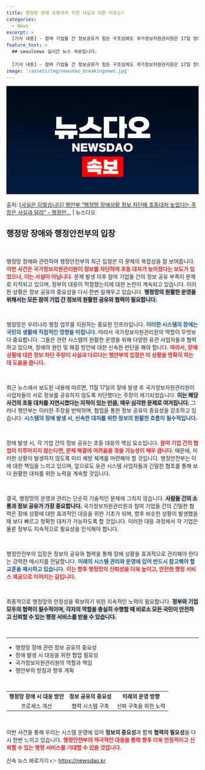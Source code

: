 ```yaml
---
title: 행정망 장애 초동대처 지연 사실과 다른 이유는?
categories:
  - News
excerpt: >
  [기사 내용] - 참여 기업들 간 정보공유가 힘든 구조임에도 국가정보자원관리원은 17일 장애 발생 후 사업자…
feature_text: >
  ## seoulnews 실시간 뉴스 속보입니다.

  [기사 내용] - 참여 기업들 간 정보공유가 힘든 구조임에도 국가정보자원관리원은 17일 장애 발생 후 사업자…
image: '/assets/img/newsdao_breakingnews.jpg'
---
```


![뉴스다오 속보](/assets/img/newsdao_breakingnews.jpg)

<p>출처: <a href="https://newsdao.kr/2590" rel="dofollow">[사실은 이렇습니다] 행안부 “행정망 장애상황 정보 차단해 초동대처 늦었다는 주장은 사실과 달라” - 행정안…</a> | 뉴스다오</p>

<h2 data-ke-size="size26">행정망 장애와 행정안전부의 입장</h2>

<p data-ke-size="size16">&nbsp;</p>

행정망 장애와 관련하여 행정안전부의 최근 입장은 이 문제의 복잡성을 잘 보여줍니다. <b><span style="color: #ee2323;">이번 사건은 국가정보자원관리원이 정보를 차단하여 초동 대처가 늦어졌다는 보도가 있었으나, 이는 사실이 아닙니다.</span></b> 문제 발생 이후 참여 기업들 간의 정보 공유 부족이 문제로 지적되고 있으며, 정부의 대응이 적절했는지에 대한 논란이 계속되고 있습니다. 이러한 상황은 정보 공유의 중요성을 다시 한번 일깨우고 있습니다. <b><span style="background-color: #21538527;">행정망의 원활한 운영을 위해서는 모든 참여 기업 간 정보의 원활한 공유와 협력이 필요합니다.</span></b>

<p data-ke-size="size16">&nbsp;</p>

행정망은 우리나라 행정 업무를 지원하는 중요한 인프라입니다. <b><span style="color: #1a5490;">이러한 시스템의 장애는 국민의 생활에 직접적인 영향을 미칩니다.</span></b> 따라서 국가정보자원관리원의 역할이 무엇보다 중요합니다. 그들은 관련 시스템의 원활한 운영을 위해 다양한 유관 사업자들과 협력하고 있으며, 장애의 원인 및 해결 방안에 대한 신속한 판단을 해야 합니다. <b><span style="color: #ee2323;">따라서, 장애 상황에 대한 정보 차단 주장이 사실과 다르다는 행안부의 입장은 이 상황을 명확히 하는 데 도움을 줍니다.</span></b> 

<p data-ke-size="size16">&nbsp;</p>

최근 뉴스에서 보도된 내용에 따르면, 11월 17일의 장애 발생 후 국가정보자원관리원이 사업자들이 서로 정보를 공유하지 않도록 차단했다는 주장이 제기되었습니다. <b><span style="background-color: #21538527;">이는 해당 사건의 초동 대처를 지연시켰다는 지적이 있는 만큼, 매우 심각한 문제로 여겨집니다.</span></b> 그러나 행안부는 이러한 주장을 반박하며, 협업을 통한 정보 공유의 중요성을 강조하고 있습니다. <b><span style="color: #1a5490;">시스템의 장애 발생 시, 신속한 대처를 위한 정보의 원활한 흐름이 필수적입니다.</span></b> 

<p data-ke-size="size16">&nbsp;</p>

장애 발생 시, 각 기업 간의 정보 공유는 초동 대응의 핵심 요소입니다. <b><span style="color: #ee2323;">참여 기업 간의 협업이 이루어지지 않는다면, 문제 해결에 어려움을 겪을 가능성이 매우 큽니다.</span></b> 때문에, 이러한 상황이 발생하지 않도록 미리 예방 체계를 마련해야 할 것입니다. 행정안전부는 이에 대한 책임을 느끼고 있으며, 앞으로도 유관 시스템 사업자들과 긴밀한 협조를 통해 보다 원활한 대처를 위한 노력을 계속할 것입니다. 

<p data-ke-size="size16">&nbsp;</p>

결국, 행정망의 운영과 관리는 단순히 기술적인 문제에 그치지 않습니다. <b><span style="background-color: #21538527;">사람들 간의 소통과 정보 공유가 가장 중요합니다.</span></b> 국가정보자원관리원과 참여 기업들 간의 긴밀한 협력은 장애 상황에 대한 효과적인 대응을 위한 기초가 되며, 향후 비슷한 상황이 발생했을 때 보다 빠르고 정확한 대처가 가능하도록 할 것입니다. 이러한 대응 과정에서 각 기업은 물론 정부도 지속적으로 필요성을 인식해야 합니다.

<p data-ke-size="size16">&nbsp;</p>

행정안전부의 입장은 정보의 공유와 협력을 통해 장애 상황을 효과적으로 관리해야 한다는 강력한 메시지를 전달합니다. <b><span style="color: #1a5490;">미래의 시스템 관리와 운영에 있어 반드시 참고해야 할 교훈을 제시하고 있습니다.</span></b> <b><span style="color: #ee2323;">이는 향후 행정망의 신뢰성을 더욱 높이고, 안전한 행정 서비스 제공으로 이어지는 길입니다.</span></b> 

<p data-ke-size="size16">&nbsp;</p>

최종적으로 행정망의 안정성을 확보하기 위한 지속적인 노력이 필요합니다. <b><span style="background-color: #21538527;">정부와 기업 모두의 협력이 필수적이며, 각자의 역할을 충실히 수행할 때 비로소 모든 국민이 안전하고 신뢰할 수 있는 행정 서비스를 받을 수 있습니다.</span></b> 

<p data-ke-size="size16">&nbsp;</p>

<hr/>

<ul>
    <li>행정망 장애 관련 정보 공유의 중요성</li>
    <li>장애 발생 시 대응을 위한 협업 필요성</li>
    <li>국가정보자원관리원의 역할과 책임</li>
    <li>행안부의 방침과 향후 계획</li>
</ul>

<p data-ke-size="size16">&nbsp;</p>

<table style="width: 100%;">
    <tr>
        <td style="text-align: center; height: 17px;"><b>행정망 장애 시 대응 방안</b></td>
        <td style="text-align: center; height: 17px;"><b>정보 공유의 중요성</b></td>
        <td style="text-align: center; height: 17px;"><b>미래의 운영 방향</b></td>
    </tr>
    <tr>
        <td style="text-align: center; height: 17px;">프로세스 개선</td>
        <td style="text-align: center; height: 17px;">협력 시스템 구축</td>
        <td style="text-align: center; height: 17px;">신뢰 구축을 위한 노력</td>
    </tr>
</table>

<p data-ke-size="size16">&nbsp;</p>

이번 사건을 통해 우리는 시스템 운영에 있어 **정보의 중요성**과 함께 **협력의 필요성**을 다시 한번 느끼고 있습니다. <b><span style="color: #ee2323;">행정안전부의 적극적인 대응을 통해 향후 더욱 안정적이고 신뢰할 수 있는 행정 서비스를 기대할 수 있을 것입니다.</span></b> 

신속 뉴스 바로가기 👉 <a href="https://newsdao.kr" rel="dofollow">https://newsdao.kr</a>



